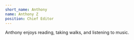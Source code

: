 ```yaml
---
short_name: Anthony
name: Anthony Z
position: Chief Editor
---
```

Anthony enjoys reading, taking walks, and listening to music.

